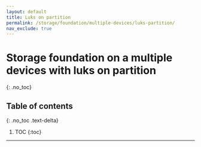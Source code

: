 ```yaml
---
layout: default
title: Luks on partition
permalink: /storage/foundation/multiple-devices/luks-partition/
nav_exclude: true
---
```


# Storage foundation on a multiple devices with luks on partition
{: .no_toc}

## Table of contents
{: .no_toc .text-delta}

1. TOC
{:toc}

---
